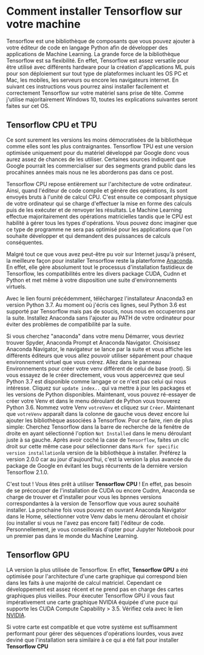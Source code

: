 # Comment installer Tensorflow sur votre machine 

Tensorflow est une bibliothèque de composants que vous pouvez ajouter à votre éditeur de code en langage Python afin de développer des applications de Machine Learning. La grande force de la bibliothèque Tensorflow est sa flexibilité. En effet, Tensorflow est assez versatile pour être utilisé avec différents hardware pour la création d'applications ML puis pour son déploiement sur tout type de plateformes incluant les OS PC et Mac, les mobiles, les serveurs ou encore les navigateurs internet. En suivant ces instructions vous pourrez ainsi installer facilement et correctement Tensorflow sur votre matériel sans prise de tête. Comme j'utilise majoritairement Windows 10, toutes les explications suivantes seront faites sur cet OS.

## Tensorflow CPU et TPU 

Ce sont surement les versions les moins démocratisées de la bibliothèque comme elles sont les plus contraignantes. Tensorflow TPU est une version optimisée uniquement pour du matériel développé par Google donc vous aurez assez de chances de les utiliser. Certaines sources indiquent que Google pourrait les commercialiser sur des segments grand public dans les procahines années mais nous ne les aborderons pas dans ce post. 


Tensorflow CPU repose entièrement sur l'architecture de votre ordinateur. Ainsi, quand l'éditeur de code compile et génère des opérations, ils sont envoyés bruts à l'unité de calcul CPU. C'est ensuite ce composant physique de votre ordinateur qui se charge d'effectuer la mise en forme des calculs puis de les exécuter et de renvoyer les résultats. Le Machine Learning effectue majoritairement des opérations matricielles tandis que le CPU est habilité à gérer tous les types d'opérations. Vous pouvez donc imaginer que ce type de programme ne sera pas optimisé pour les applications que l'on souhaite développer et qui demandent des puissances de calculs conséquentes.


Malgré tout ce que vous avez peut-être pu voir sur Internet jusqu'à présent, la meilleure façon pour installer Tensorflow reste la platerforme [Anaconda](https://www.anaconda.com/distribution/). En effet, elle gère absolument tout le processus d'installation fastidieux de Tensorflow, les compatibilités entre les divers package CUDA, Cudnn et Python et met même à votre disposition une suite d'environnements virtuels.  

Avec le lien fourni précédemment, téléchargez l'installateur Anaconda3 en version Python 3.7. Au moment où j'écris ces lignes, seul Python 3.6 est supporté par Tensorflow mais pas de soucis, nous nous en occuperons par la suite. Installez Anaconda sans l'ajouter au PATH de votre ordinateur pour éviter des problèmes de compatibilité par la suite. 

Si vous cherchez "anaconda" dans votre menu Démarrer, vous devriez trouver Spyder, Anaconda Prompt et Anaconda Navigator. Choisissez Anaconda Navigator, le navigateur se lance par la suite et vous affiche les différents éditeurs que vous allez pouvoir utiliser séparément pour chaque environnement virtuel que vous crérez. Allez dans le panneau Environnements pour créer votre venv différent de celui de base (root). Si vous essayez de le créer directement, vous vous appercevrez que seul Python 3.7 est disponible comme langage or ce n'est pas celui qui nous intéresse. Cliquez sur ``update index..`` qui va mettre à jour les packages et les versions de Python disponibles. Maintenant, vous pouvez ré-essayer de créer votre Venv et dans le menu déroulant de Python vous trouverez Python 3.6. Nommez votre Venv ``votreVenv`` et cliquez sur ``Créer``. Maintenant que ``votreVenv`` apparaît dans la colonne de gauche vous devez encore lui ajouter les bibliothèque associées à Tensorflow. Pour ce faire, rien de plus simple: Cherchez Tensorflow dans la barre de recherche de la fenêtre de droite en ayant sélectionné l'option ``Not Installed`` dans le menu déroulant juste à sa gauche. Après avoir coché la case de ``Tensorflow``, faites un clic droit sur cette même case pour sélectionner dans ``Mark for specific version installation``la version de la bibliothèque à installer. Préférez la version 2.0.0 car au jour d'aujourd'hui, c'est la version la plus avancée du package de Google en évitant les bugs récurrents de la dernière version Tensorflow 2.1.0. 


C'est tout ! Vous êtes prêt à utiliser **Tensorflow CPU** ! En effet, pas besoin de se précocuper de l'installation de CUDA ou encore Cudnn, Anaconda se charge de trouver et d'installer pour vous les bpnnes versions correspondantes à la version de Tensorflow que vous aurez souhaité installer. La prochaine fois vous pouvez en ouvrant Anaconda Navigator dans le Home, sélectionner votre Venv dabs le menu déroulant et choisir (ou installer si vous ne l'avez pas encore fait) l'éditeur de code. Personnellement, je vous conseillerais d'opter pour Jupyter Notebook pour un premier pas dans le monde du Machine Learning. 

## Tensorflow GPU 

LA version la plus utilisée de Tensorflow. En effet, **Tensorflow GPU** a été optimisée pour l'architecture d'une carte graphique qui correspond bien dans les faits à une majorité de calcul matriciel. Cependant ce développement est assez récent et ne prend pas en charge des cartes graphiques plus vieilles. Pour éxecuter Tensorflow GPU il vous faut impérativement une carte graphique NVIDIA équipée d'une puce qui supporte les CUDA Compute Capability > 3.5. Vérifiez cela avec le lien [NVIDIA](https://developer.nvidia.com/cuda-gpus). 

Si votre carte est compatible et que votre système est suffisamment performant pour gérer des séquences d'opérations lourdes, vous avez deviné que l'installation sera similaire à ce qui a été fait pour installer **Tensorflow CPU**
